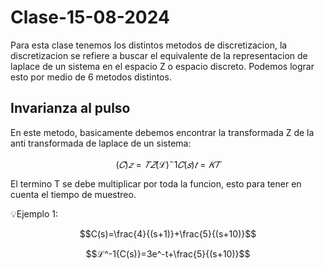 # Clase-15-08-2024

Para esta clase tenemos los distintos metodos de discretizacion, la discretizacion se refiere a buscar el equivalente de la representacion de laplace de un sistema en el espacio Z o espacio discreto. Podemos lograr esto por medio de 6 metodos distintos.

## Invarianza al pulso
En este metodo, basicamente debemos encontrar la transformada Z de la anti transformada de laplace de un sistema:

$$(𝐶)𝑧 =𝑇𝑍{(ℒ)^-1{𝐶(𝑠)}𝑡=𝐾𝑇}$$

El termino T se debe multiplicar por toda la funcion, esto para tener en cuenta el tiempo de muestreo.

💡Ejemplo 1: 

$$C(s)=\frac{4}{(s+1)}+\frac{5}{(s+10)}$$

$$ℒ^-1{C(s)}=3e^-t+\frac{5}{(s+10)}$$
